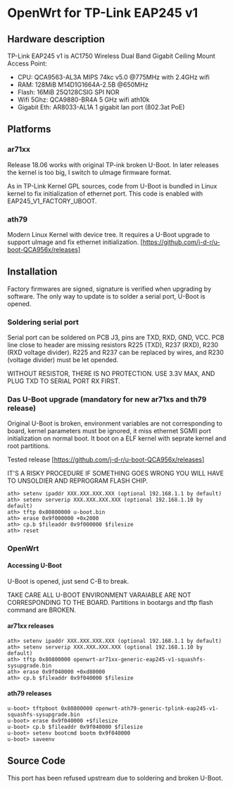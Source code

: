 # OpenWrt for TP-Link EAP245 v1

## Hardware description

TP-Link EAP245 v1 is AC1750 Wireless Dual Band Gigabit Ceiling Mount
Access Point:
- CPU: QCA9563-AL3A MIPS 74kc v5.0 @775MHz with 2.4GHz wifi
- RAM: 128MiB M14D1G1664A-2.5B @650MHz
- Flash: 16MiB 25Q128CSIG SPI NOR
- Wifi 5Ghz: QCA9880-BR4A 5 GHz wifi ath10k
- Gigabit Eth: AR8033-AL1A 1 gigabit lan port (802.3at PoE)

## Platforms

### ar71xx

Release 18.06 works with original TP-ink broken U-Boot. In later releases
the kernel is too big, I switch to uImage firmware format.

As in TP-Link Kernel GPL sources, code from U-Boot is bundled in Linux kernel
to fix initialization of ethernet port. This code is enabled with
EAP245\_V1\_FACTORY\_UBOOT.

### ath79

Modern Linux Kernel with device tree. It requires a U-Boot upgrade to
support uImage and fix ethernet initialization.
[https://github.com/j-d-r/u-boot-QCA956x/releases]

## Installation

Factory firmwares are signed, signature is verified when upgrading by
software. The only way to update is to solder a serial port, U-Boot is
opened.

### Soldering serial port

Serial port can be soldered on PCB J3, pins are TXD, RXD, GND, VCC.
PCB line close to header are missing resistors R225 (TXD), R237 (RXD),
R230 (RXD voltage divider). R225 and R237 can be replaced by wires, and
R230 (voltage divider) must be let opended.

WITHOUT RESISTOR, THERE IS NO PROTECTION. USE 3.3V MAX, AND PLUG TXD TO
SERIAL PORT RX FIRST.

### Das U-Boot upgrade (mandatory for new ar71xs and th79 release)

Original U-Boot is broken, environment variables are not corresponding
to board, kernel parameters must be ignored, it miss ethernet SGMII port
initialization on normal boot. It boot on a ELF kernel with seprate
kernel and root partitions.

Tested release [https://github.com/j-d-r/u-boot-QCA956x/releases]

IT'S A RISKY PROCEDURE IF SOMETHING GOES WRONG YOU WILL HAVE TO UNSOLDIER
AND REPROGRAM FLASH CHIP.

    ath> setenv ipaddr XXX.XXX.XXX.XXX (optional 192.168.1.1 by default)
    ath> setenv serverip XXX.XXX.XXX.XXX (optional 192.168.1.10 by default)
    ath> tftp 0x80800000 u-boot.bin
    ath> erase 0x9f000000 +0x2000
    ath> cp.b $fileaddr 0x9f000000 $filesize
    ath> reset

### OpenWrt

#### Accessing U-Boot

U-Boot is opened, just send C-B to break.

TAKE CARE ALL U-BOOT ENVIRONMENT VARAIABLE ARE NOT CORRESPONDING TO THE
BOARD. Partitions in bootargs and tftp flash command are BROKEN.

#### ar71xx releases

    ath> setenv ipaddr XXX.XXX.XXX.XXX (optional 192.168.1.1 by default)
    ath> setenv serverip XXX.XXX.XXX.XXX (optional 192.168.1.10 by default)
    ath> tftp 0x80800000 openwrt-ar71xx-generic-eap245-v1-squashfs-sysupgrade.bin
    ath> erase 0x9f040000 +0xd80000
    ath> cp.b $fileaddr 0x9f040000 $filesize

#### ath79 releases

    u-boot> tftpboot 0x80800000 openwrt-ath79-generic-tplink-eap245-v1-squashfs-sysupgrade.bin
    u-boot> erase 0x9f040000 +$filesize
    u-boot> cp.b $fileaddr 0x9f040000 $filesize
    u-boot> setenv bootcmd bootm 0x9f040000
    u-boot> saveenv

## Source Code

This port has been refused upstream due to soldering and broken U-Boot.

